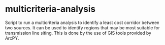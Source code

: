# multicriteria-analysis
Script to run a multicriteria analysis to identify a least cost corridor between two sources. It can be used to identify regions that may be most suitable for transmission line siting. This is done by the use of GIS tools provided by ArcPY.
